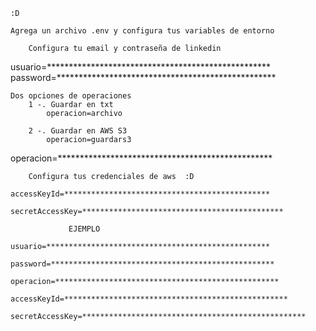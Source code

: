 
    :D
    
    Agrega un archivo .env y configura tus variables de entorno
    
        Configura tu email y contraseña de linkedin

usuario=***************************************************
password=**************************************************

    Dos opciones de operaciones 
        1 -. Guardar en txt
            operacion=archivo
        
        2 -. Guardar en AWS S3
            operacion=guardars3

operacion=*************************************************

        Configura tus credenciales de aws  :D

    accessKeyId=**********************************************
    
    secretAccessKey=*********************************************

                 EJEMPLO    

    usuario=**************************************************
    
    password=**************************************************
    
    operacion=**************************************************
    
    accessKeyId=**************************************************
    
    secretAccessKey=**************************************************